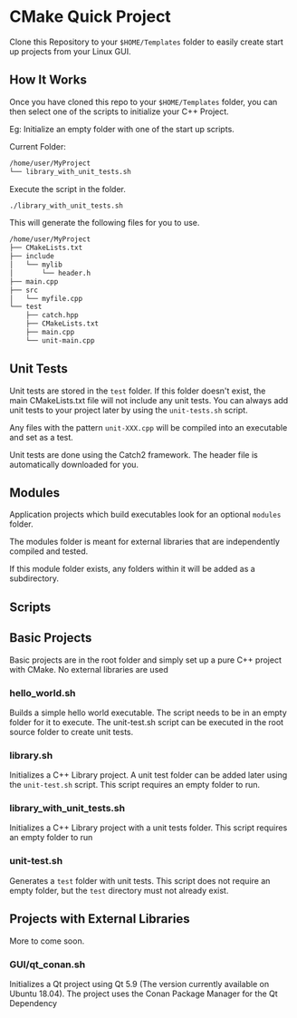 # CMake Quick Project

Clone this Repository to your `$HOME/Templates` folder to easily create
start up projects from your Linux GUI.


## How It Works

Once you have cloned this repo to your `$HOME/Templates` folder, you can then
select one of the scripts to initialize your C++ Project.

Eg: Initialize an empty folder with one of the start up scripts.

Current Folder:
```Bash
/home/user/MyProject
└── library_with_unit_tests.sh
```

Execute the script in the folder.
```Bash
./library_with_unit_tests.sh
```

This will generate the following files for you to use.

```Bash
/home/user/MyProject
├── CMakeLists.txt
├── include
│   └── mylib
│       └── header.h
├── main.cpp
├── src
│   └── myfile.cpp
└── test
    ├── catch.hpp
    ├── CMakeLists.txt
    ├── main.cpp
    └── unit-main.cpp
```

## Unit Tests

Unit tests are stored in the `test` folder. If this folder doesn't exist, the  
main CMakeLists.txt file will not include any unit tests. You can always add
unit tests to your project later by using the `unit-tests.sh` script.

Any files with the pattern `unit-XXX.cpp` will be compiled into an executable and
set as a test.

Unit tests are done using the Catch2 framework. The header file is automatically
downloaded for you.

## Modules

Application projects which build executables look for an optional `modules` folder.

The modules folder is meant for external libraries that are independently compiled and tested.

If this module folder exists, any folders within it will be added as a subdirectory.

## Scripts

## Basic Projects

Basic projects are in the root folder and simply set up a pure C++ project
with CMake. No external libraries are used

### hello_world.sh

Builds a simple hello world executable. The script needs to be in an empty folder
for it to execute. The unit-test.sh script can be executed in the root source
folder to create unit tests.

### library.sh

Initializes a C++ Library project. A unit test folder can be added later using the `unit-test.sh` script. This script requires an empty folder to run.

### library_with_unit_tests.sh

Initializes a C++ Library project with a unit tests folder. This script requires an empty folder to run

### unit-test.sh

Generates a `test` folder with unit tests. This script does not require an empty folder, but the `test` directory must not already exist.

## Projects with External Libraries

More to come soon.

### GUI/qt_conan.sh

Initializes a Qt project using Qt 5.9 (The version currently available on Ubuntu 18.04).
The project uses the Conan Package Manager for the Qt Dependency
